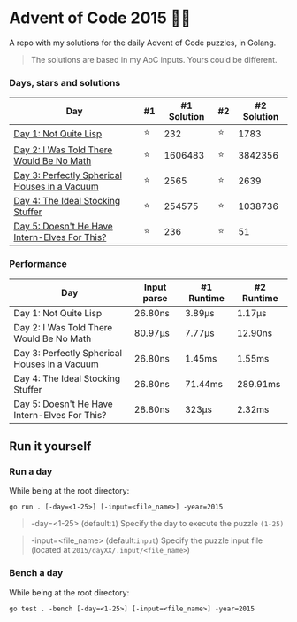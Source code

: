 # Advent of Code 2015 🎄🎁
A repo with my solutions for the daily Advent of Code puzzles, in Golang.

> The solutions are based in my AoC inputs. Yours could be different.

### Days, stars and solutions 
| Day                                                            | #1 | #1 Solution | #2 | #2 Solution    |
|----------------------------------------------------------------|----|-------------|----|----------------|
| [Day 1: Not Quite Lisp](day01/main.go)                         | ⭐ | 232        | ⭐ | 1783           |
| [Day 2: I Was Told There Would Be No Math](day02/main.go)      | ⭐ | 1606483    | ⭐ | 3842356        |
| [Day 3: Perfectly Spherical Houses in a Vacuum](day03/main.go) | ⭐ | 2565       | ⭐ | 2639           |
| [Day 4: The Ideal Stocking Stuffer](day04/main.go)             | ⭐ | 254575     | ⭐ | 1038736        |
| [Day 5: Doesn't He Have Intern-Elves For This?](day05/main.go) | ⭐ | 236        | ⭐ | 51             |


### Performance
| Day                                           | Input parse | #1 Runtime | #2 Runtime  |
|-----------------------------------------------|-------------|------------|-------------|
| Day 1: Not Quite Lisp                         | 26.80ns     | 3.89μs     | 1.17μs      |
| Day 2: I Was Told There Would Be No Math      | 80.97μs     | 7.77μs     | 12.90ns     |
| Day 3: Perfectly Spherical Houses in a Vacuum | 26.80ns     | 1.45ms     | 1.55ms      |
| Day 4: The Ideal Stocking Stuffer             | 26.80ns     | 71.44ms    | 289.91ms    |
| Day 5: Doesn't He Have Intern-Elves For This? | 28.80ns     | 323μs      | 2.32ms      |

## Run it yourself
### Run a day 
While being at the root directory:
```
go run . [-day=<1-25>] [-input=<file_name>] -year=2015
```
> -day=<1-25> (default:`1`) Specify the day to execute the puzzle `(1-25)`

> -input=<file_name> (default:`input`) Specify the puzzle input file (located at `2015/dayXX/.input/<file_name>`)
### Bench a day
While being at the root directory:
```
go test . -bench [-day=<1-25>] [-input=<file_name>] -year=2015
```
